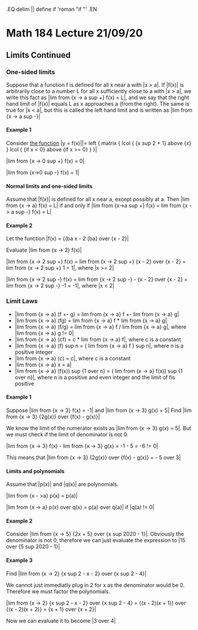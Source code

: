 .EQ
delim ||
define if 'roman "if "'
.EN
# Math 184 Lecture 21/09/20
## Limits Continued

### One-sided limits
Suppose that a function f is defined for all x near a with |x > a|.
If |f(x)| is arbitrarily close to a number L for all x sufficiently close to a
with |x > a|, we write this fact as |lim from {x -> a sup +} f(x) = L|, and we
say that the right hand limit of |f(x)| equals L as x approaches a
(from the right).
The same is true for |x < a|, but this is called the left hand limit and is
written as |lim from {x -> a sup -}|

#### Example 1
Consider [the function](https://www.desmos.com/calculator/xuauawjccc)
|y = f(x)||=
left {
matrix {
lcol {
{x sup 2 + 1} above
{x}
}
lcol {
{if x < 0} above
{if x >= 0}
}
}|

|lim from {x -> 0 sup +} f(x) = 0|

|lim from {x->0 sup -} f(x) = 1|

#### Normal limits and one-sided limits
Assume that |f(x)| is defined for all x near a, except possibly at a.
Then |lim from {x -> a} f(x) = L| if and only if |lim from {x->a sup +} f(x)
= lim from {x -> a sup -} f(x) = L|

#### Example 2
Let the function |f(x) = {\(ba x - 2 \(ba} over {x - 2}|

Evaluate |lim from {x -> 2} f(x)|

|lim from {x -> 2 sup +} f(x) = lim from {x -> 2 sup +} {x - 2} over {x - 2}
= lim from {x -> 2 sup +} 1 = 1|, where |x >= 2|

|lim from {x -> 2 sup -} f(x) = lim from {x -> 2 sup -} - {x - 2} over {x - 2}
= lim from {x -> 2 sup -} -1 = -1|, where |x < 2|

### Limit Laws
+ |lim from {x -> a} (f +- g) = lim from {x -> a} f +- lim from {x -> a} g|
+ |lim from {x -> a} (fg) = lim from {x -> a} f * lim from {x -> a} g|
+ |lim from {x -> a} (f/g) = lim from {x -> a} f / lim from {x -> a} g|, where
|lim from {x -> a} g != 0|
+ |lim from {x -> a} (cf) = c * lim from {x -> a} f|, where c is a constant
+ |lim from {x -> a} (f) sup n = ( lim from {x -> a} f ) sup n|, where n is a
positive integer
+ |lim from {x -> a} (c) = c|, where c is a constant
+ |lim from {x -> a} x = a|
+ |lim from {x -> a} (f(x)) sup {1 over n}
= ( lim from {x -> a} f(x)) sup {1 over n}|, where n is a positive and even
integer and the limit of fis positive

#### Example 1
Suppose |lim from {x -> 3} f(x) = -1| and |lim from {x -> 3} g(x) = 5|
Find |lim from {x -> 3} {2g(x)} over {f(x) - g(x)}|

We know the limit of the numerator exists as |lim from {x -> 3} g(x) = 5|.
But we must check if the limit of denominator is not 0.

|lim from {x -> 3} f(x) - lim from {x -> 3} g(x) = -1 - 5 = -6 != 0|

This means that |lim from {x -> 3} {2g(x)} over {f(x) - g(x)} = - 5 over 3|

#### Limits and polynomials
Assume that |p(x)| and |q(x)| are polynomials.

|lim from {x - >a} p(x) = p(a)|

|lim from {x -> a} p(x) over q(x) = p(a) over q(a)| if |q(a) != 0|

#### Example 2
Consider |lim from {x -> 5} {2x + 5} over {x sup 2020 - 1}|.
Obviously the denominator is not 0, therefore we can just evaluate the
expression to |15 over {5 sup 2020 - 1}|

#### Example 3
Find |lim from {x -> 2} {x sup 2 - x - 2} over {x sup 2 - 4}|

We cannot just immediatly plug in 2 for x as the denominator would be 0.
Therefore we must factor the polynomials.

|lim from {x -> 2} {x sup 2 - x - 2} over {x sup 2 - 4}
= {(x - 2)(x + 1)} over {(x - 2)(x + 2)} = {x + 1} over {x + 2}|

Now we can evaluate it to become |3 over 4|

